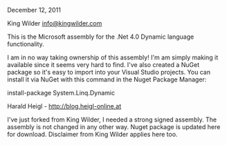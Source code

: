 December 12, 2011

King Wilder
info@kingwilder.com

This is the Microsoft assembly for the .Net 4.0 Dynamic language functionality.

I am in no way taking ownership of this assembly!  I'm am simply making it available since it seems very hard to find.  I've also created a NuGet package so it's easy to import into your Visual Studio projects.  You can install it via NuGet with this command in the Nuget Package Manager:

install-package System.Linq.Dynamic

Harald Heigl - http://blog.heigl-online.at

I've just forked from King Wilder, I needed a strong signed assembly. The assembly is not changed in any other way. Nuget package is updated here for download. Disclaimer from King Wilder applies here too.

